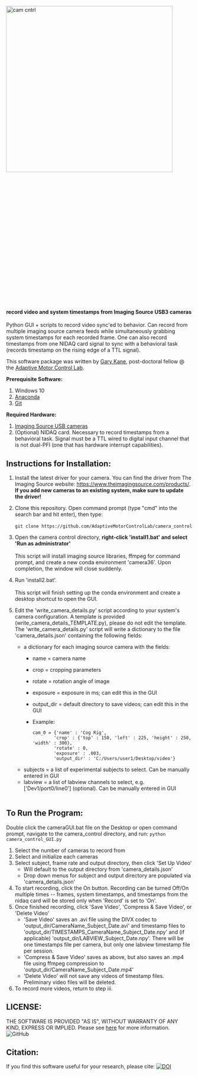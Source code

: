 <img src="https://images.squarespace-cdn.com/content/v1/57f6d51c9f74566f55ecf271/1564768953154-CH2E4W7M0ORYRGGZP0W0/ke17ZwdGBToddI8pDm48kHJH6WvD-K6SQJl_lpgiA4wUqsxRUqqbr1mOJYKfIPR7LoDQ9mXPOjoJoqy81S2I8N_N4V1vUb5AoIIIbLZhVYy7Mythp_T-mtop-vrsUOmeInPi9iDjx9w8K4ZfjXt2dtyDHbM6wOPdgJbmQh4Pb6c9D9xnXrxbqSawZVwoRTUNCjLISwBs8eEdxAxTptZAUg/Camera+Control-logo-black.png?format=1000w" width="450" title="camera control" alt="cam cntrl" align="center" vspace = "350">

#### record video and system timestamps from Imaging Source USB3 cameras

Python GUI + scripts to record video sync'ed to behavior. Can record from multiple imaging source camera feeds while simultaneously grabbing system timestamps for each recorded frame. One can also record timestamps from one NIDAQ card signal to sync with a behavioral task (records timestamp on the rising edge of a TTL signal).


This software package was written by [Gary Kane](https://github.com/gkane26), post-doctoral fellow @ the [Adaptive Motor Control Lab](https://github.com/AdaptiveMotorControlLab).


**Prerequisite Software:**
1. Windows 10
2. [Anaconda](https://www.anaconda.com/)
3. [Git](https://gitforwindows.org/)

**Required Hardware:**
1. [Imaging Source USB cameras](https://www.theimagingsource.com/)
2. (Optional) NIDAQ card. Necessary to record timestamps from a behavioral task. Signal must be a TTL wired to digital input channel that is not dual-PFI (one that has hardware interrupt capabilities).

## Instructions for Installation:

1. Install the latest driver for your camera. You can find the driver from The Imaging Source website: https://www.theimagingsource.com/products/. **If you add new cameras to an existing system, make sure to update the driver!**

1. Clone this repository. Open command prompt (type "cmd" into the search bar and hit enter), then type:<br/><br/>
``git clone https://github.com/AdaptiveMotorControlLab/camera_control``

2. Open the camera control directory, **right-click 'install1.bat' and select 'Run as administrator'**<br/><br/>
This script will install imaging source libraries, ffmpeg for command prompt, and create a new conda environment 'camera36'. Upon completion, the window will close suddenly.

3. Run 'install2.bat'.<br/><br/>
This script will finish setting up the conda environment and create a desktop shortcut to open the GUI.

4. Edit the 'write_camera_details.py' script according to your system's camera configuration. A template is provided (write_camera_details_TEMPLATE.py), please do not edit the template. The 'write_camera_details.py' script will write a dictionary to the file 'camera_details.json' containing the following fields:
    - a dictionary for each imaging source camera with the fields:
        - name = camera name
        - crop = cropping parameters
        - rotate = rotation angle of image
        - exposure = exposure in ms; can edit this in the GUI
        - output_dir = default directory to save videos; can edit this in the GUI
        - Example:
        
              
              cam_0 = {'name' : 'Cog Rig',
                      'crop' : {'top' : 150, 'left' : 225, 'height' : 250, 'width' : 300},
                      'rotate' : 0,
                      'exposure' : .003,
                      'output_dir' : 'C:/Users/user1/Desktop/video'}
              
              
    - subjects = a list of experimental subjects to select. Can be manually entered in GUI
    - labview = a list of labview channels to select, e.g. ['Dev1/port0/line0'] (optional). Can be manually entered in GUI <br/><br/>


## To Run the Program:

Double click the cameraGUI.bat file on the Desktop or open command prompt, navigate to the camera_control directory, and run: ``python camera_control_GUI.py``

1. Select the number of cameras to record from
2. Select and initialize each cameras
3. Select subject, frame rate and output directory, then click 'Set Up Video'
    - Will default to the output directory from 'camera_details.json'
    - Drop down menus for subject and output directory are populated via 'camera_details.json'
4. To start recording, click the On button. Recording can be turned Off/On multiple times -- frames, system timestamps, and timestamps from the nidaq card will be stored only when 'Record' is set to 'On'.
5. Once finished recording, click 'Save Video', 'Compress & Save Video', or 'Delete Video'
    - 'Save Video' saves an .avi file using the DIVX codec to 'output_dir/CameraName_Subject_Date.avi' and timestamp files to 'output_dir/TIMESTAMPS_CameraName_Subject_Date.npy' and (if applicable) 'output_dir/LABVIEW_Subject_Date.npy'. There will be one timestamps file per camera, but only one labview timestamp file per session.
    - 'Compress & Save Video' saves as above, but also saves an .mp4 file using ffmpeg compression to 'output_dir/CameraName_Subject_Date.mp4'
    - 'Delete Video' will not save any videos of timestamp files. Preliminary video files will be deleted.
6. To record more videos, return to step iii.

## LICENSE: 


THE SOFTWARE IS PROVIDED "AS IS", WITHOUT WARRANTY OF ANY KIND, EXPRESS OR
IMPLIED. Please see [here](/LICENSE) for more information. ![GitHub](https://img.shields.io/github/license/AdaptiveMotorControlLab/Camera_Control?color=blue)

## Citation:

If you find this software useful for your research, please cite: [![DOI](https://zenodo.org/badge/200101590.svg)](https://zenodo.org/badge/latestdoi/200101590)
